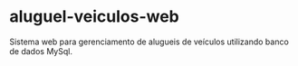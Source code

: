 # aluguel-veiculos-web
Sistema web para gerenciamento de alugueis de veículos utilizando banco de dados MySql.
